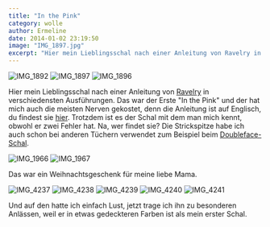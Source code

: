 ```yaml
---
title: "In the Pink"
category: wolle
author: Ermeline
date: 2014-01-02 23:19:50
image: "IMG_1897.jpg"
excerpt: "Hier mein Lieblingsschal nach einer Anleitung von Ravelry in verschiedensten Ausführungen."
---
```


![IMG\_1892](IMG_1892.jpg)
![IMG\_1897](IMG_1897.jpg)
![IMG\_1896](IMG_1896.jpg)

Hier mein Lieblingsschal nach einer Anleitung von [Ravelry](https://www.ravelry.com/account/login) in verschiedensten Ausführungen. Das war der Erste "In the Pink" und der hat mich auch die meisten Nerven gekostet, denn die Anleitung ist auf Englisch, du findest sie [hier](http://www.ravelry.com/patterns/library/in-the-pink-2). Trotzdem ist es der Schal mit dem man mich kennt, obwohl er zwei Fehler hat. Na, wer findet sie? Die Strickspitze habe ich auch schon bei anderen Tüchern verwendet zum Beispiel beim [Doubleface-Schal](http://flauschiversum.de/2014/01/doubleface/).


![IMG\_1966](IMG_1966.jpg)
![IMG\_1967](IMG_1967.jpg)

Das war ein Weihnachtsgeschenk für meine liebe Mama.


![IMG\_4237](IMG_4237.jpg)
![IMG\_4238](IMG_4238.jpg)
![IMG\_4239](IMG_4239.jpg)
![IMG\_4240](IMG_4240.jpg)
![IMG\_4241](IMG_4241.jpg)

Und auf den hatte ich einfach Lust, jetzt trage ich ihn zu besonderen Anlässen, weil er in etwas gedeckteren Farben ist als mein erster Schal.
